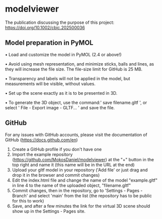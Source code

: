 # modelviewer

The publication discussing the purpose of this project:  https://doi.org/10.1002/cbic.202500036

## Model preparation in PyMOL
•	Load and customize the model in PyMOL (2.4 or above!)

•	Avoid using mesh representation, and minimize sticks, balls and lines, as they will increase the file size. The file-size limit for GitHub is 25 MB.

•	Transparency and labels will not be applied in the model, but measurements will be visible, without values.

•	Set up the scene exactly as it is to be presented in 3D.

•	To generate the 3D object, use the command:' save filename.gltf ', or select ' File - Export image - GLTF... ' and save the file.

## GitHub
For any issues with GitHub accounts, please visit the documentation of GitHub (https://docs.github.com/en)
1.	Create a GitHub profile if you don't have one
2.	Import the example repository (https://github.com/MokosDaniel/modelviewer) at the "+" button in the top right and name it (this name will be in the URL at the end)
3.	Upload your gltf model in your repository ('Add file' or just drag and drop it in the browser and commit changes)
4.	Edit the index.html file and change the name of the model "example.gltf" in line 4 to the name of the uploaded object, "filename.gltf"
5.	Commit changes, then in the repository, go to 'Settings - Pages - Branch' and select 'main' from the list (the repository has to be public for this to work)
6.	Save, and after a few minutes the link for the virtual 3D scene should show up in the Settings - Pages site.
